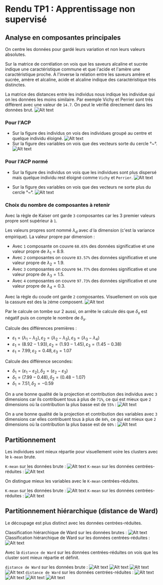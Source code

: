 # Rendu TP1 : Apprentissage non supervisé

## Analyse en composantes principales

On centre les données pour gardé leurs variation et non leurs valeurs absolutes.

Sur la matrice de corrélation on vois que les saveurs alcaline et sucrée indique une caractéristique commune et que l'acide et l'amère une caractéristique proche. A l'inverse la relation entre les saveurs amère et sucrée, amère et alcaline, acide et alcaline indique des caractéristique très distinctes.

La matrice des distances entre les individus nous indique les individue qui on les données les moins similaire. Par exemple Vichy et Perrier sont très différent avec une valeur de `14.7`. On peut le vérifié directement dans les données brut. ![Alt text](indDiff.png)

### Pour l'ACP

- Sur la figure des individus on vois des individues groupé au centre et quelque individu éloigné. ![Alt text](ACP_ind.png)
- Sur la figure des variables on vois que des vecteurs sorte du cercle °~°. ![Alt text](ACP_var.png)

### Pour l'ACP normé

- Sur la figure des individus on vois que les individues sont plus dispersé mais quelque individu rest éloigné comme `Vichy` et `Perrier`. ![Alt text](ACP_norme_inv.png)

- Sur la figure des variables on vois que des vecteurs ne sorte plus du cercle °~°. ![Alt text](ACP_norme_var.png)

### Choix du nombre de composantes à retenir

Avec la règle de Kaiser ont garde `3` composantes car les 3 premier valeurs propre sont supérieur à `1`.

Les valeurs propres sont nommé $λ_d$ avec $d$ la dimension (c'est la variance empirique).
La valeur propre par dimension :

- Avec `1` composante on couvre `68.65%` des données significative et une valeur propre de $λ_1=8.9$.
- Avec `2` composantes on couvre `83.57%` des données significative et une valeur propre de $λ_2=1.9$.
- Avec `3` composantes on couvre `94.77%` des données significative et une valeur propre de $λ_3=1.5$.
- Avec `4` composantes on couvre `97.73%` des données significative et une valeur propre de $λ_4=0.3$.

Avec la règle du coude ont garde `2` composantes.
Visuellement on vois que la cassure est des la `2`éme composent.
![Alt text](elbow.png)

Par le calcule on tombe sur 2 aussi, on arrête le calcule dés que $δ_x$ est négatif puis on compte le nombre de $δ_x$.

Calcule des différences premières :

- $ε_1 = (λ_1-λ_2), ε_2 = (λ_2-λ_3), ε_3 = (λ_3-λ_4)$
- $ε_1 = (8.92-1.93), ε_2 = (1.93-1.45), ε_3 = (1.45-0.38)$
- $ε_1 = 7.99, ε_2 = 0.48, ε_3 = 1.07$

Calcule des différence secondes:

- $δ_1 = (ε_1-ε_2), δ_2 = (ε_2-ε_3)$
- $δ_1 = (7.99-0.48), δ_2 = (0.48-1.07)$
- $δ_1 = 7.51, δ_2 = -0.59$

On a une bonne qualité de la projection et contribution des individus avec `3` dimensions car ils contribuent tous à plus de `71%`, ce qui est mieux que `2` dimensions où la contribution la plus basse est de `55%` :
![Alt text](indContrib.png)

On a une bonne qualité de la projection et contribution des variables avec `3` dimensions car elles contribuent tous à plus de `84%`, ce qui est mieux que `2` dimensions où la contribution la plus basse est de `60%` :
![Alt text](varContrib.png)

## Partitionnement

Les individues sont mieux répartie pour visuellement voire les clusters avec le `k-mean` brute.

`K-mean` sur les données brute :
![Alt text](ACP_km_5clusters_ind.png)
`K-mean` sur les données centrées-réduites :
![Alt text](ACP_kmnorm_5clusters_ind.png)

On distingue mieux les variables avec le `K-mean` centrées-réduites.

`K-mean` sur les données brute :
![Alt text](ACP_km_5clusters_var.png)
`K-mean` sur les données centrées-réduites :
![Alt text](ACP_kmnorm_5clusters_var.png)

## Partitionnement hiérarchique (distance de Ward)

Le découpage est plus distinct avec les données centrées-réduites.

Classification hiérarchique de Ward sur les données brutes :
![Alt text](tree.png)
Classification hiérarchique de Ward sur les données centrées-réduites :
![Alt text](treeNorm.png)

Avec la `distance de Ward` sur les données centrées-réduites on vois que les cluster sont mieux répartie et définit.

`distance de Ward` sur les données brute :
![Alt text](ACP_dw_5clusters_ind.png)
![Alt text](ACP_dw_5clusters_var.png)
![Alt text](ACP_dw_sndPF_5clusters_ind.png)
![Alt text](ACP_dw_sndPF_5clusters_var.png)
`distance de Ward` sur les données centrées-réduites :
![Alt text](ACP_dwnorm_5clusters_ind.png)
![Alt text](ACP_dwnorm_5clusters_var.png)
![Alt text](ACP_dwnorm_sndPF_5clusters_ind.png)
![Alt text](ACP_dwnorm_sndPF_5clusters_var.png)
